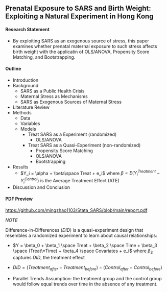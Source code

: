 ## Prenatal Exposure to SARS and Birth Weight: Exploiting a Natural Experiment in Hong Kong

#### Research Statement 

- By exploiting SARS as an exogenous source of stress, this paper examines whether prenatal maternal exposure to such stress affects birth weight with the applicatin of OLS/ANOVA, Propensity Score Matching, and Bootstrapping.

#### Outline

- Introduction
- Background
  - SARS as a Public Health Crisis
  - Maternal Stress as Mechanisms
  - SARS as Exogenous Sources of Maternal Stress
- Literature Review
- Methods
  - Data
  - Variables
  - Models
    - Treat SARS as a Experiment (randomized)
      - OLS/ANOVA
    - Treat SARS as a Quasi-Experiment (non-randomized)
      - Propensity Score Matching
      - OLS/ANOVA
      - Bootstrapping
- Results
  - $Y_i = \alpha + \beta\space Treat + e_i$ where $\beta = E(Y_i^{Treatment} - Y_i^{Control})$ is the Average Treatment Effect (ATE) 
- Discussion and Conclusion

#### PDF Preview

https://github.com/mingzhao1103/Stata_SARS/blob/main/report.pdf




*NOTE*


Difference-in-Differences $(DID)$ is a quasi-experiment design that resembles a randomized experiment to learn about causal relationships: 

  - $Y = \beta_0 + \beta_1 \space Treat + \beta_2 \space Time + \beta_3 \space (Treat\*Time) + \beta_4 \space Covariates + e_i$ where $\beta_3$ captures $DID$, the treatment effect
       
  - $DID = (Treatment_{after} - Treatment_{before}) - (Control_{after} - Control_{before})$

  - Parallel Trends Assumption: the treatment group and the control group would follow equal trends over time in the absence of any treatment.



